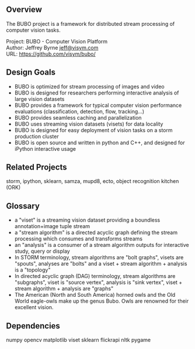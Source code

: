 Overview
--------

The BUBO project is a framework for distributed stream processing of computer vision tasks.

Project: BUBO - Computer Vision Platform  
Author: Jeffrey Byrne <jeff@visym.com>  
URL: https://github.com/visym/bubo/  


Design Goals
------------

* BUBO is optimized for stream processing of images and video 
* BUBO is designed for researchers performing interactive analysis of large vision datasets
* BUBO provides a framework for typical computer vision performance evaluations (classification, detection, flow, tracking...)
* BUBO provides seamless caching and parallelization
* BUBO uses streaming vision datasets (visets) for data locality
* BUBO is designed for easy deployment of vision tasks on a storm production cluster
* BUBO is open source and written in python and C++, and designed for iPython interactive usage


Related Projects
----------------

storm, ipython, sklearn, samza, mupd8, ecto, object recognition kitchen (ORK)


Glossary
--------

* a "viset" is a streaming vision dataset providing a boundless annotation+image tuple stream
* a "stream algorithm" is a directed acyclic graph defining the stream processing which consumes and transforms streams
* an "analysis" is a consumer of a stream algorithm outputs for interactive study, query or display 
* In STORM terminology, stream algorithms are "bolt graphs", visets are "spouts", analyses are "bolts"  and a viset + stream algorithm + analysis is a "topology"
* In directed acyclic graph (DAG) terminology, stream algorithms are "subgraphs", viset is "source vertex", analysis is "sink vertex", viset + stream algorithm + analysis are "graphs"
* The American (North and South America) horned owls and the Old World eagle-owls make up the genus Bubo.  Owls are renowned for their excellent vision.

Dependencies
------------
numpy
opencv
matplotlib
viset
sklearn
flickrapi
nltk
pygame



